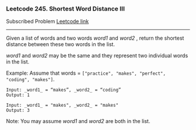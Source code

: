 ### Leetcode 245. Shortest Word Distance III
Subscribed Problem
[Leetcode link](https://leetcode.com/problems/shortest-word-distance-iii/)

---

Given a list of words and two words *word1* and *word2* , return the shortest distance between these two words in the list.

*word1* and *word2*  may be the same and they represent two individual words in the list.

Example:
Assume that words = `["practice", "makes", "perfect", "coding", "makes"]`.
```
Input: _word1_ = “makes”, _word2_ = “coding”
Output: 1

Input: _word1_ = "makes", _word2_ = "makes"
Output: 3
```
Note:
You may assume *word1* and *word2* are both in the list.

